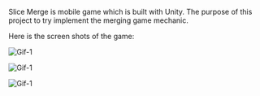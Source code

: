 Slice Merge is mobile game which is built with Unity. The purpose of this project to try implement the merging game mechanic. 

Here is the screen shots of the game:

![Gif-1](docs/merge-1.gif)

![Gif-1](docs/merge-2.gif)

![Gif-1](docs/merge-3.gif)



